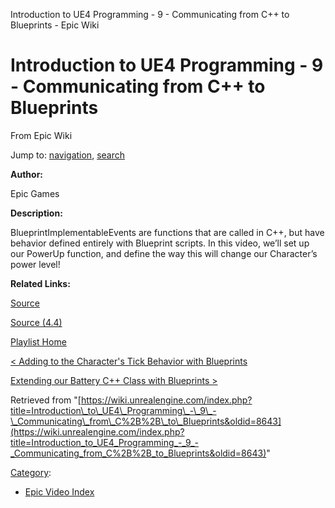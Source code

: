Introduction to UE4 Programming - 9 - Communicating from C++ to Blueprints - Epic Wiki             

Introduction to UE4 Programming - 9 - Communicating from C++ to Blueprints
==========================================================================

From Epic Wiki

Jump to: [navigation](#mw-navigation), [search](#p-search)

  

**Author:**

Epic Games

**Description:**

BlueprintImplementableEvents are functions that are called in C++, but have behavior defined entirely with Blueprint scripts. In this video, we’ll set up our PowerUp function, and define the way this will change our Character’s power level!

**Related Links:**

[Source](https://d26ilriwvtzlb.cloudfront.net/3/3c/Source.zip "Source.zip")

[Source (4.4)](https://d26ilriwvtzlb.cloudfront.net/8/85/Source_4_4.zip "Source 4 4.zip")

[Playlist Home](/Category:Epic_Video_Playlists "Category:Epic Video Playlists")

[< Adding to the Character's Tick Behavior with Blueprints](/Introduction_to_UE4_Programming_-_8_-_Adding_to_the_Character%27s_Tick_Behavior_with_Blueprints "Introduction to UE4 Programming - 8 - Adding to the Character's Tick Behavior with Blueprints")

[Extending our Battery C++ Class with Blueprints >](/Introduction_to_UE4_Programming_-_10_-_Extending_our_Battery_C%2B%2B_Class_with_Blueprints "Introduction to UE4 Programming - 10 - Extending our Battery C++ Class with Blueprints")

Retrieved from "[https://wiki.unrealengine.com/index.php?title=Introduction\_to\_UE4\_Programming\_-\_9\_-\_Communicating\_from\_C%2B%2B\_to\_Blueprints&oldid=8643](https://wiki.unrealengine.com/index.php?title=Introduction_to_UE4_Programming_-_9_-_Communicating_from_C%2B%2B_to_Blueprints&oldid=8643)"

[Category](/Special:Categories "Special:Categories"):

*   [Epic Video Index](/index.php?title=Category:Epic_Video_Index&action=edit&redlink=1 "Category:Epic Video Index (page does not exist)")